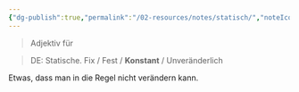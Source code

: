 ```yaml
---
{"dg-publish":true,"permalink":"/02-resources/notes/statisch/","noteIcon":""}
---
```


> Adjektiv für 
<div class="transclusion internal-embed is-loaded"><div class="markdown-embed">




>DE: Statische.
>Fix / Fest / **Konstant** / Unveränderlich

Etwas, dass man in die Regel nicht verändern kann.



</div></div>
